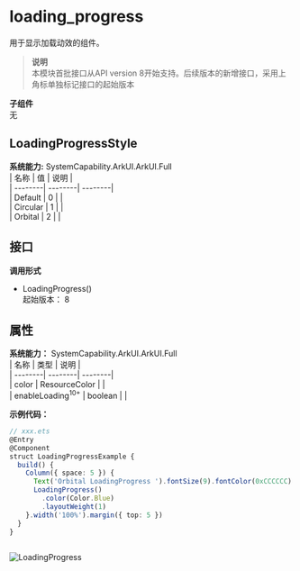 # loading_progress    
用于显示加载动效的组件。  
> **说明**   
>本模块首批接口从API version 8开始支持。后续版本的新增接口，采用上角标单独标记接口的起始版本  
  
 **子组件**   
无  
    
## LoadingProgressStyle    
    
 **系统能力:**  SystemCapability.ArkUI.ArkUI.Full    
| 名称 | 值 | 说明 |  
| --------| --------| --------|  
| Default | 0 |  |  
| Circular | 1 |  |  
| Orbital | 2 |  |  
    
## 接口  
  
  
    
 **调用形式**     
    
- LoadingProgress()    
起始版本： 8    
## 属性  
    
 **系统能力：** SystemCapability.ArkUI.ArkUI.Full    
| 名称 | 类型 | 说明 |  
| --------| --------| --------|  
| color |  ResourceColor |  |  
| enableLoading<sup>10+</sup> |  boolean |  |  
    
 **示例代码：**   
```ts    
// xxx.ets  
@Entry  
@Component  
struct LoadingProgressExample {  
  build() {  
    Column({ space: 5 }) {  
      Text('Orbital LoadingProgress ').fontSize(9).fontColor(0xCCCCCC).width('90%')  
      LoadingProgress()  
        .color(Color.Blue)  
        .layoutWeight(1)  
    }.width('100%').margin({ top: 5 })  
  }  
}  
    
```    
  
![LoadingProgress](figures/LoadingProgress.gif)  

